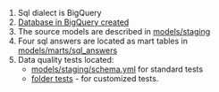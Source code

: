 1. Sql dialect is BigQuery
2. [Database in BigQuery created](https://console.cloud.google.com/bigquery?ws=!1m4!1m3!3m2!1spaddle-428012!2secommerce)
3. The source models are described in [models/staging](https://github.com/AnnaTernovaya/commerce/tree/main/models/staging)
4. Four sql answers are located as mart tables in [models/marts/sql_answers](https://github.com/AnnaTernovaya/commerce/tree/main/models/marts/sql_answers)
5. Data quality tests located:
    - [models/staging/schema.yml](https://github.com/AnnaTernovaya/commerce/blob/main/models/staging/schema.yml) for standard tests
    - [folder tests](https://github.com/AnnaTernovaya/commerce/tree/main/tests) - for customized tests. 
